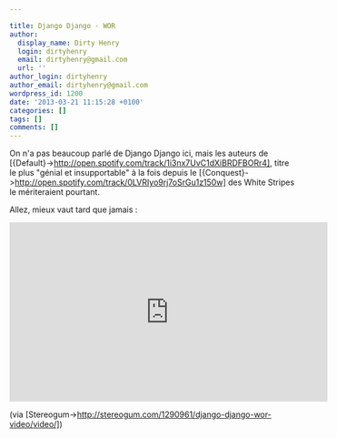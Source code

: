 ```yaml
---

title: Django Django - WOR
author:
  display_name: Dirty Henry
  login: dirtyhenry
  email: dirtyhenry@gmail.com
  url: ''
author_login: dirtyhenry
author_email: dirtyhenry@gmail.com
wordpress_id: 1200
date: '2013-03-21 11:15:28 +0100'
categories: []
tags: []
comments: []
---
```

On n'a pas beaucoup parlé de Django Django ici, mais les auteurs de [{Default}->http://open.spotify.com/track/1i3nx7UvC1dXiBRDFBORr4], titre le plus "génial et insupportable" à la fois depuis le [{Conquest}->http://open.spotify.com/track/0LVRIyo9rj7oSrGu1z150w] des White Stripes le mériteraient pourtant.

Allez, mieux vaut tard que jamais :

<iframe width="560" height="315" src="http://www.youtube.com/embed/ojVsXB12zC8" frameborder="0" allowfullscreen></iframe>

(via [Stereogum->http://stereogum.com/1290961/django-django-wor-video/video/])
